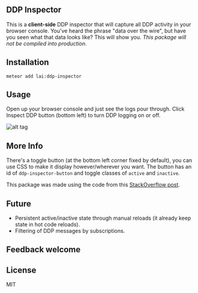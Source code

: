 ## DDP Inspector

This is a __client-side__ DDP inspector that will capture all DDP activity in your browser console. You've heard the phrase "data over the wire", but have you seen what that data looks like? This will show you. _This package will not be compiled into production_.

## Installation

```
meteor add lai:ddp-inspector
```

## Usage

Open up your browser console and just see the logs pour through. Click Inspect DDP button (bottom left) to turn DDP logging on or off.

![alt tag](https://raw.github.com/rclai/meteor-ddp-inspector/master/screenshot.png)

## More Info

There's a toggle button (at the bottom left corner fixed by default), you can use CSS to make it display however/wherever you want. The button has an id of `ddp-inspector-button` and toggle classes of `active` and `inactive`.

This package was made using the code from this [StackOverflow post](http://stackoverflow.com/a/25373867/620010).

## Future

- Persistent active/inactive state through manual reloads (it already keep state in hot code reloads).
- Filtering of DDP messages by subscriptions.

## Feedback welcome

## License

MIT
